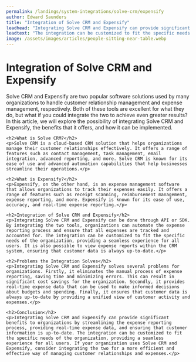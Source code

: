```yaml
---
permalink: /landings/system-integrations/solve-crm/expensify
author: Edward Saunders
title: "Integration of Solve CRM and Expensify"
leadhead: "Integrating Solve CRM and Expensify can provide significant benefits to organizations by streamlining the expense reporting process, providing real-time expense data, and ensuring that customer information is up-to-date"
leadtext: "The integration can be customized to fit the specific needs of the organization, providing a seamless experience for all users. If your organization uses Solve CRM and Expensify, consider integrating the two for a more efficient and effective way of managing customer relationships and expenses."
image: /assets/images/articles/people-sitting-near-table.webp
---
```

<div class="arttext">	<h1>Integration of Solve CRM and Expensify</h1>
	<p>Solve CRM and Expensify are two popular software solutions used by many organizations to handle customer relationship management and expense management, respectively. Both of these tools are excellent for what they do, but what if you could integrate the two to achieve even greater results? In this article, we will explore the possibility of integrating Solve CRM and Expensify, the benefits that it offers, and how it can be implemented.</p>

	<h2>What is Solve CRM?</h2>
	<p>Solve CRM is a cloud-based CRM solution that helps organizations manage their customer relationships effectively. It offers a range of features such as contact management, task management, email integration, advanced reporting, and more. Solve CRM is known for its ease of use and advanced automation capabilities that help businesses streamline their operations.</p>

	<h2>What is Expensify?</h2>
	<p>Expensify, on the other hand, is an expense management software that allows organizations to track their expenses easily. It offers a range of features such as receipt scanning, reimbursement management, expense reporting, and more. Expensify is known for its ease of use, accuracy, and real-time expense reporting.</p>

	<h2>Integration of Solve CRM and Expensify</h2>
	<p>Integrating Solve CRM and Expensify can be done through API or SDK. By integrating the two tools, organizations can automate the expense reporting process and ensure that all expenses are tracked and accounted for. The integration can be customized to fit the specific needs of the organization, providing a seamless experience for all users. It is also possible to view expense reports within the CRM system, ensuring that customer data is always up-to-date.</p>

	<h2>Problems the Integration Solves</h2>
	<p>Integrating Solve CRM and Expensify solves several problems for organizations. Firstly, it eliminates the manual process of expense reporting, saving time and minimizing errors. This can result in significant cost savings for the organization. Secondly, it provides real-time expense data that can be used to make informed decisions about budgets and spending. Finally, it ensures that customer data is always up-to-date by providing a unified view of customer activity and expenses.</p>

	<h2>Conclusion</h2>
	<p>Integrating Solve CRM and Expensify can provide significant benefits to organizations by streamlining the expense reporting process, providing real-time expense data, and ensuring that customer information is up-to-date. The integration can be customized to fit the specific needs of the organization, providing a seamless experience for all users. If your organization uses Solve CRM and Expensify, consider integrating the two for a more efficient and effective way of managing customer relationships and expenses.</p>
</div>